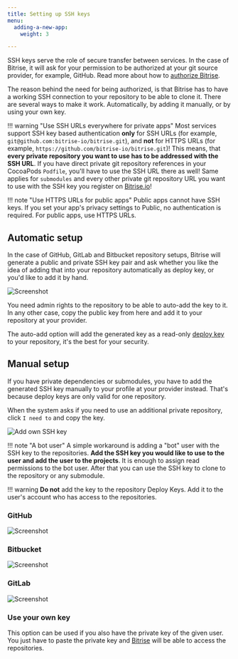 ```yaml
---
title: Setting up SSH keys
menu:
  adding-a-new-app:
    weight: 3

---
```

SSH keys serve the role of secure transfer between services. In the case of Bitrise, it will ask for your permission to be authorized at your git source provider, for example, GitHub. Read more about how to [authorize Bitrise](/adding-a-new-app/connecting-a-repository).

The reason behind the need for being authorized, is that Bitrise has to have a working SSH connection to your repository to be able to clone it. There are several ways to make it work. Automatically, by adding it manually, or by using your own key.

!!! warning "Use SSH URLs everywhere for private apps"
    Most services support SSH key based authentication **only** for SSH URLs (for example, `git@github.com:bitrise-io/bitrise.git`), and **not** for HTTPS URLs (for example, `https://github.com/bitrise-io/bitrise.git`)! This means, that **every private repository you want to use has to be addressed with the SSH URL**. If you have direct private git repository references in your CocoaPods `Podfile`, you'll have to use the SSH URL there as well! Same applies for `submodules` and every other private git repository URL you want to use with the SSH key you register on [Bitrise.io](https://www.bitrise.io/)!

!!! note "Use HTTPS URLs for public apps"
    Public apps cannot have SSH keys. If you set your app's privacy settings to Public, no authentication is required. For public apps, use HTTPS URLs.

## Automatic setup

In the case of GitHub, GitLab and Bitbucket repository setups, Bitrise will generate a public and private SSH key pair and ask whether you like the idea of adding that into your repository automatically as deploy key, or you'd like to add it by hand.

![Screenshot](/img/adding-a-new-app/bitrise_auto_add_ssh_key2.png)

You need admin rights to the repository to be able to auto-add the key to it. In any other case, copy the public key from here and add it to your repository at your provider.

The auto-add option will add the generated key as a read-only [deploy key](https://developer.github.com/guides/managing-deploy-keys/#deploy-keys) to your repository, it's the best for your security.

## Manual setup

If you have private dependencies or submodules, you have to add the generated SSH key manually to your profile at your provider instead. That's because deploy keys are only valid for one repository.

When the system asks if you need to use an additional private repository, click `I need to` and copy the key.

![Add own SSH key](/img/adding-a-new-app/own-ssh.png)

!!! note "A bot user"
    A simple workaround is adding a \"bot\" user with the SSH key to the repositories. **Add the SSH key you would like to use to the user and add the user to the projects**. It is enough to assign read permissions to the bot user. After that you can use the SSH key to clone to the repository or any submodule.

!!! warning
    **Do not** add the key to the repository Deploy Keys. Add it to the user's account who has access to the repositories.

### GitHub

![Screenshot](/img/adding-a-new-app/ssh-github.png)

### Bitbucket

![Screenshot](/img/adding-a-new-app/ssh-bitbucket.png)

### GitLab

![Screenshot](/img/adding-a-new-app/ssh-gitlab.png)

### Use your own key

This option can be used if you also have the private key of the given user. You just have to paste the private key and [Bitrise](https://www.bitrise.io) will be able to access the repositories.